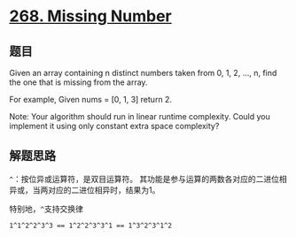 # [268. Missing Number](https://leetcode.com/problems/missing-number/)

## 题目

        
Given an array containing n distinct numbers taken from 0, 1, 2, ..., n, find the one that is missing from the array.


For example,
Given nums = [0, 1, 3] return 2.



Note:
Your algorithm should run in linear runtime complexity. Could you implement it using only constant extra space complexity?


## 解题思路
`^`：按位异或运算符，是双目运算符。 其功能是参与运算的两数各对应的二进位相异或，当两对应的二进位相异时，结果为1。

特别地，`^`支持交换律
```
1^1^2^2^3^3 == 1^2^2^3^3^1 == 1^3^2^3^1^2
```

